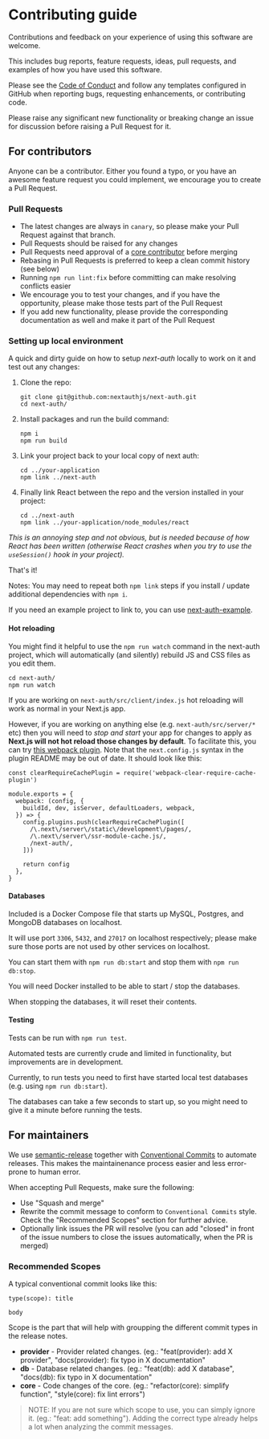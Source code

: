 # Contributing guide

Contributions and feedback on your experience of using this software are welcome.

This includes bug reports, feature requests, ideas, pull requests, and examples of how you have used this software.

Please see the [Code of Conduct](CODE_OF_CONDUCT.md) and follow any templates configured in GitHub when reporting bugs, requesting enhancements, or contributing code.

Please raise any significant new functionality or breaking change an issue for discussion before raising a Pull Request for it.

## For contributors

Anyone can be a contributor. Either you found a typo, or you have an awesome feature request you could implement, we encourage you to create a Pull Request.
### Pull Requests

* The latest changes are always in `canary`, so please make your Pull Request against that branch.
* Pull Requests should be raised for any changes
* Pull Requests need approval of a [core contributor](https://next-auth.js.org/contributors#core-team) before merging
* Rebasing in Pull Requests is preferred to keep a clean commit history (see below)
* Running `npm run lint:fix` before committing can make resolving conflicts easier
* We encourage you to test your changes, and if you have the opportunity, please make those tests part of the Pull Request
* If you add new functionality, please provide the corresponding documentation as well and make it part of the Pull Request

### Setting up local environment

A quick and dirty guide on how to setup *next-auth* locally to work on it and test out any changes:

1. Clone the repo:

       git clone git@github.com:nextauthjs/next-auth.git
       cd next-auth/

2. Install packages and run the build command:

       npm i
       npm run build

3. Link your project back to your local copy of next auth:

       cd ../your-application
       npm link ../next-auth

4. Finally link React between the repo and the version installed in your project:

       cd ../next-auth
       npm link ../your-application/node_modules/react

*This is an annoying step and not obvious, but is needed because of how React has been written (otherwise React crashes when you try to use the `useSession()` hook in your project).*

That's it!

Notes: You may need to repeat both `npm link` steps if you install / update additional dependencies with `npm i`.

If you need an example project to link to, you can use [next-auth-example](https://github.com/iaincollins/next-auth-example).

#### Hot reloading

You might find it helpful to use the `npm run watch` command in the next-auth project, which will automatically (and silently) rebuild JS and CSS files as you edit them.

    cd next-auth/
    npm run watch

If you are working on `next-auth/src/client/index.js` hot reloading will work as normal in your Next.js app.

However, if you are working on anything else (e.g. `next-auth/src/server/*` etc) then you will need to *stop and start* your app for changes to apply as **Next.js will not hot reload those changes by default**. To facilitate this, you can try [this webpack plugin](https://www.npmjs.com/package/webpack-clear-require-cache-plugin). Note that the `next.config.js` syntax in the plugin README may be out of date. It should look like this:

```
const clearRequireCachePlugin = require('webpack-clear-require-cache-plugin')

module.exports = {
  webpack: (config, {
    buildId, dev, isServer, defaultLoaders, webpack,
  }) => {
    config.plugins.push(clearRequireCachePlugin([
      /\.next\/server\/static\/development\/pages/,
      /\.next\/server\/ssr-module-cache.js/,
      /next-auth/,
    ]))

    return config
  },
}
```

#### Databases

Included is a Docker Compose file that starts up MySQL, Postgres, and MongoDB databases on localhost.

It will use port `3306`, `5432`, and `27017` on localhost respectively; please make sure those ports are not used by other services on localhost.

You can start them with `npm run db:start` and stop them with `npm run db:stop`.

You will need Docker installed to be able to start / stop the databases.

When stopping the databases, it will reset their contents.

#### Testing

Tests can be run with `npm run test`.

Automated tests are currently crude and limited in functionality, but improvements are in development.

Currently, to run tests you need to first have started local test databases (e.g. using `npm run db:start`).

The databases can take a few seconds to start up, so you might need to give it a minute before running the tests.

## For maintainers

We use [semantic-release](https://github.com/semantic-release/semantic-release) together with [Conventional Commits](https://www.conventionalcommits.org/en/v1.0.0) to automate releases. This makes the maintainenance process easier and less error-prone to human error.

When accepting Pull Requests, make sure the following:

* Use "Squash and merge"
* Rewrite the commit message to conform to `Conventional Commits` style. Check the "Recommended Scopes" section for further advice.
* Optionally link issues the PR will resolve (you can add "closed" in front of the issue numbers to close the issues automatically, when the PR is merged)


### Recommended Scopes

A typical conventional commit looks like this:
```
type(scope): title

body
```

Scope is the part that will help with groupping the different commit types in the release notes.

- **provider** - Provider related changes. (eg.: "feat(provider): add X provider", "docs(provider): fix typo in X documentation"
- **db** - Database related changes. (eg.: "feat(db): add X database", "docs(db): fix typo in X documentation"
- **core** - Code changes of the core. (eg.: "refactor(core): simplify function", "style(core): fix lint errors")

> NOTE: If you are not sure which scope to use, you can simply ignore it. (eg.: "feat: add something"). Adding the correct type already helps a lot when analyzing the commit messages.
